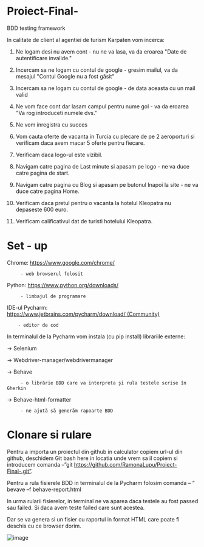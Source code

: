 # Proiect-Final-
BDD testing framework

In calitate de client al agentiei de turism Karpaten vom incerca:

1. Ne logam desi nu avem cont - nu ne va lasa, va da eroarea "Date de autentificare invalide."

2. Incercam sa ne logam cu contul de google - gresim mailul, va da mesajul "Contul Google nu a fost găsit"

3. Incercam sa ne logam cu contul de google - de data aceasta cu un mail valid

4. Ne vom face cont dar lasam campul pentru nume gol - va da eroarea "Va rog introduceti numele dvs."

5. Ne vom inregistra cu succes

6. Vom cauta oferte de vacanta in Turcia cu plecare de pe 2 aeroporturi si verificam daca avem macar 5 oferte pentru fiecare.

7. Verificam daca logo-ul este vizibil.

8. Navigam catre pagina de Last minute si apasam pe logo - ne va duce catre pagina de start.

9. Navigam catre pagina cu Blog si apasam pe butonul Inapoi la site - ne va duce catre pagina Home.

10. Verificam daca pretul pentru o vacanta la hotelul Kleopatra nu depaseste 600 euro.

11. Verificam calificativul dat de turisti hotelului Kleopatra.

# Set - up

Chrome: https://www.google.com/chrome/

         - web browserul folosit 

Python: https://www.python.org/downloads/

         - limbajul de programare
         
IDE-ul Pycharm: https://www.jetbrains.com/pycharm/download/ (Community)

        - editor de cod
        
In terminalul de la Pycharm vom instala (cu pip install) librariile externe:

-> Selenium

-> Webdriver-manager/webdrivermanager

-> Behave

         - o librărie BDD care va interpreta și rula testele scrise în Gherkin
         
-> Behave-html-formatter

         - ne ajută să generăm rapoarte BDD
         
# Clonare si rulare

 Pentru a importa un proiectul din github in calculator copiem url-ul din github, deschidem Git bash here in locatia unde vrem sa il copiem si introducem comanda –”git https://github.com/RamonaLupu/Proiect-Final-.git”.
 
 Pentru a rula fisierele BDD in terminalul de la Pycharm folosim  comanda – “ bevave –f behave-report.html

In urma rularii fisierelor, in terminal ne va aparea daca testele au fost passed sau failed. Si daca avem teste failed care sunt acestea.

Dar se va genera si un fisier cu raportul in format HTML care poate fi deschis cu ce browser dorim.

![image](https://user-images.githubusercontent.com/119336026/226827646-dd2a5875-896f-4b3d-89a8-5aa17a6d3f63.png)





